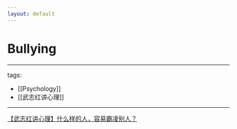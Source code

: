 ```yaml
---
layout: default
---
```

# Bullying

---
tags:
  - [[Psychology]]
  - [[武志红讲心理]]
---


[【武志红讲心理】什么样的人，容易霸凌别人？](https://youtu.be/W5GJ9ukT7tQ)